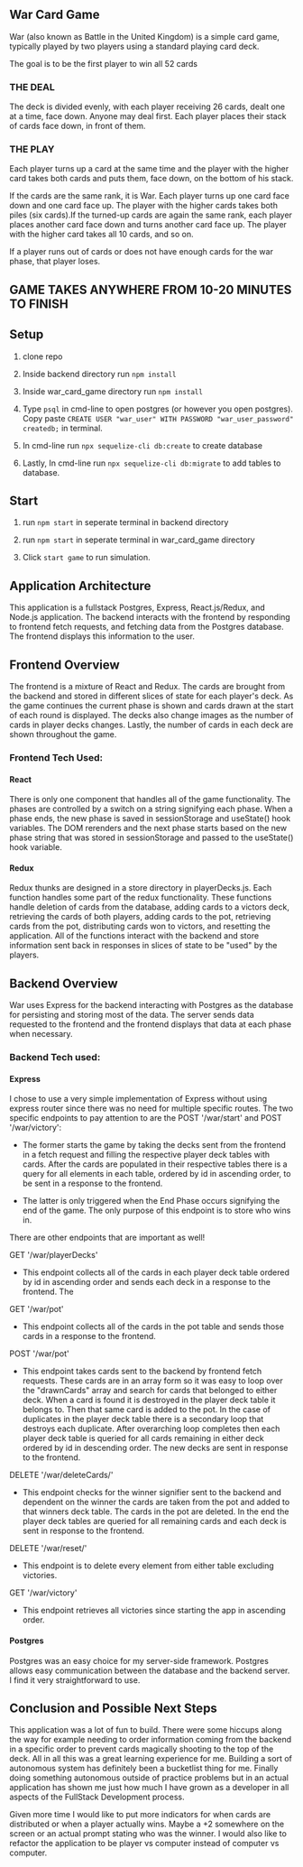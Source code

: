 ## War Card Game

War (also known as Battle in the United Kingdom) is a simple card game, typically played by two players using a standard playing card deck.

The goal is to be the first player to win all 52 cards

### THE DEAL
The deck is divided evenly, with each player receiving 26 cards, dealt one at a time, face down. Anyone may deal first. Each player places their stack of cards face down, in front of them.

### THE PLAY
Each player turns up a card at the same time and the player with the higher card takes both cards and puts them, face down, on the bottom of his stack.

If the cards are the same rank, it is War. Each player turns up one card face down and one card face up. The player with the higher cards takes both piles (six cards).If the turned-up cards are again the same rank, each player places another card face down and turns another card face up. The player with the higher card takes all 10 cards, and so on.

If a player runs out of cards or does not have enough cards for the war phase, that player loses.



## GAME TAKES ANYWHERE FROM 10-20 MINUTES TO FINISH

## Setup

1. clone repo

2. Inside backend directory run `npm install`

3. Inside war_card_game directory run `npm install`

4. Type `psql` in cmd-line to open postgres (or however you open postgres). Copy paste `CREATE USER "war_user" WITH PASSWORD "war_user_password" createdb;` in terminal.

5. In cmd-line run `npx sequelize-cli db:create` to create database

6. Lastly, In cmd-line run `npx sequelize-cli db:migrate` to add tables to database.



## Start

1. run `npm start` in seperate terminal in backend directory

2. run `npm start` in seperate terminal in war_card_game directory

3. Click `start game` to run simulation.

## Application Architecture

This application is a fullstack Postgres, Express, React.js/Redux, and Node.js application. The backend interacts with the frontend by responding to frontend fetch requests, and fetching data from the Postgres database. The frontend displays this information to the user.

## Frontend Overview

The frontend is a mixture of React and Redux. The cards are brought from the backend and stored in different slices of state for each player's deck. As the game continues the current phase is shown and cards drawn at the start of each round is displayed. The decks also change images as the number of cards in player decks changes. Lastly, the number of cards in each deck are shown throughout the game.


### Frontend Tech Used:

#### React
There is only one component that handles all of the game functionality. The phases are controlled by a switch on a string signifying each phase. When a phase ends, the new phase is saved in sessionStorage and useState() hook variables. The DOM rerenders and the next phase starts based on the new phase string that was stored in sessionStorage and passed to the useState() hook variable.


#### Redux
Redux thunks are designed in a store directory in playerDecks.js. Each function handles some part of the redux functionality. These functions handle deletion of cards from the database, adding cards to a victors deck, retrieving the cards of both players, adding cards to the pot, retrieving cards from the pot, distributing cards won to victors, and resetting the application. All of the functions interact with the backend and store information sent back in responses in slices of state to be "used" by the players.

## Backend Overview
War uses Express for the backend interacting with Postgres as the database for persisting and storing most of the data. The server sends data requested to the frontend and the frontend displays that data at each phase when necessary.

### Backend Tech used:


#### Express
I chose to use a very simple implementation of Express without using express router since there was no need for multiple specific routes. The two specific endpoints to pay attention to are the POST '/war/start' and POST '/war/victory': 

- The former starts the game by taking the decks sent from the frontend in a fetch request and filling the respective player deck tables with cards. After the cards are populated in their respective tables there is a query for all elements in each table, ordered by id in ascending order, to be sent in a response to the frontend. 

- The latter is only triggered when the End Phase occurs signifying the end of the game. The only purpose of this endpoint is to store who wins in.

There are other endpoints that are important as well!

GET '/war/playerDecks'

- This endpoint collects all of the cards in each player deck table ordered by id in ascending order and sends each deck in a response to the frontend. The

GET '/war/pot'

- This endpoint collects all of the cards in the pot table and sends those cards in a response to the frontend.

POST '/war/pot'

- This endpoint takes cards sent to the backend by frontend fetch requests. These cards are in an array form so it was easy to loop over the "drawnCards" array and search for cards that belonged to either deck. When a card is found it is destroyed in the player deck table it belongs to. Then that same card is added to the pot. In the case of duplicates in the player deck table there is a secondary loop that destroys each duplicate. After overarching loop completes then each player deck table is queried for all cards remaining in either deck ordered by id in descending order. The new decks are sent in response to the frontend.

DELETE '/war/deleteCards/'

- This endpoint checks for the winner signifier sent to the backend and dependent on the winner the cards are taken from the pot and added to that winners deck table. The cards in the pot are deleted. In the end the player deck tables are queried for all remaining cards and each deck is sent in response to the frontend.

DELETE '/war/reset/'

- This endpoint is to delete every element from either table excluding victories.

GET '/war/victory'
- This endpoint retrieves all victories since starting the app in ascending order.


#### Postgres
Postgres was an easy choice for my server-side framework. Postgres allows easy communication between the database and the backend server. I find it very straightforward to use.



## Conclusion and Possible Next Steps
This application was a lot of fun to build. There were some hiccups along the way for example needing to order information coming from the backend in a specific order to prevent cards magically shooting to the top of the deck. All in all this was a great learning experience for me. Building a sort of autonomous system has definitely been a bucketlist thing for me. Finally doing something autonomous outside of practice problems but in an actual application has shown me just how much I have grown as a developer in all aspects of the FullStack Development process.

Given more time I would like to put more indicators for when cards are distributed or when a player actually wins. Maybe a +2 somewhere on the screen or an actual prompt stating who was the winner. I would also like to refactor the application to be player vs computer instead of computer vs computer.


